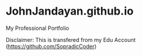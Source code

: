 # JohnJandayan.github.io
My Professional Portfolio

Disclaimer:
This is transfered from my Edu Account (https://github.com/SopradicCoder)
